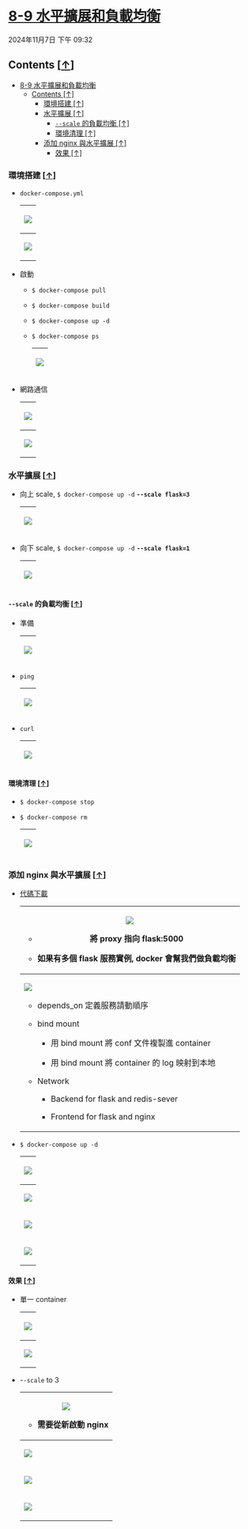 <!-- This md file is originally converted from onenote -->

# [8-9 水平擴展和負載均衡](https://dockertips.readthedocs.io/en/latest/docker-compose/compose-scale.html)

2024年11月7日
下午 09:32

## Contents [[↑](#8-9-水平擴展和負載均衡)]

- [8-9 水平擴展和負載均衡](#8-9-水平擴展和負載均衡)
  - [Contents \[↑\]](#contents-)
    - [環境搭建 \[↑\]](#環境搭建-)
    - [水平擴展 \[↑\]](#水平擴展-)
      - [`--scale` 的負載均衡 \[↑\]](#--scale-的負載均衡-)
      - [環境清理 \[↑\]](#環境清理-)
    - [添加 nginx 與水平擴展 \[↑\]](#添加-nginx-與水平擴展-)
      - [效果 \[↑\]](#效果-)

### 環境搭建 [[↑](#8-9-水平擴展和負載均衡)]

- `docker-compose.yml`

  <table>
    <colgroup>
      <col style="width: 100%" />
    </colgroup>
    <thead>
      <tr class="header">
        <th>
          <p><img src="assets/008_8-9_水平擴展和負載均衡_000.png" /></p>
        </th>
      </tr>
    </thead>
    <tbody>
      <tr class="odd">
        <td>
          <p><img src="assets/008_8-9_水平擴展和負載均衡_001.png" /></p>
        </td>
      </tr>
    </tbody>
  </table>

- 啟動
  - `$ docker-compose pull`
  - `$ docker-compose build`
  - `$ docker-compose up -d`
  - `$ docker-compose ps`

    <table>
      <colgroup>
        <col style="width: 100%" />
      </colgroup>
      <thead>
        <tr class="header">
          <th>
            <p><img src="assets/008_8-9_水平擴展和負載均衡_002.png" /></p>
          </th>
        </tr>
      </thead>
      <tbody>
      </tbody>
    </table>

- 網路通信

  <table>
    <colgroup>
      <col style="width: 100%" />
    </colgroup>
    <thead>
      <tr class="header">
        <th>
          <p><img src="assets/008_8-9_水平擴展和負載均衡_003.png" /></p>
        </th>
      </tr>
    </thead>
    <tbody>
      <tr class="odd">
        <td>
          <p><img src="assets/008_8-9_水平擴展和負載均衡_004.png" /></p>
        </td>
      </tr>
    </tbody>
  </table>

### 水平擴展 [[↑](#8-9-水平擴展和負載均衡)]

- 向上 scale, `$ docker-compose up -d` **`--scale flask=3`**

  <table>
    <colgroup>
      <col style="width: 100%" />
    </colgroup>
    <thead>
      <tr class="header">
        <th>
          <p><img src="assets/008_8-9_水平擴展和負載均衡_005.png" /></p>
        </th>
      </tr>
    </thead>
    <tbody>
    </tbody>
  </table>

- 向下 scale, `$ docker-compose up -d` **`--scale flask=1`**

  <table>
    <colgroup>
      <col style="width: 100%" />
    </colgroup>
    <thead>
      <tr class="header">
        <th>
          <p><img src="assets/008_8-9_水平擴展和負載均衡_006.png" /></p>
        </th>
      </tr>
    </thead>
    <tbody>
    </tbody>
  </table>

#### `--scale` 的負載均衡 [[↑](#8-9-水平擴展和負載均衡)]

- 準備

  <table>
    <colgroup>
      <col style="width: 100%" />
    </colgroup>
    <thead>
      <tr class="header">
        <th>
          <p><img src="assets/008_8-9_水平擴展和負載均衡_007.png" /></p>
        </th>
      </tr>
    </thead>
    <tbody>
    </tbody>
  </table>

- `ping`

  <table>
    <colgroup>
      <col style="width: 100%" />
    </colgroup>
    <thead>
      <tr class="header">
        <th>
          <p><img src="assets/008_8-9_水平擴展和負載均衡_008.png" /></p>
        </th>
      </tr>
    </thead>
    <tbody>
    </tbody>
  </table>

- `curl`

  <table>
    <colgroup>
      <col style="width: 100%" />
    </colgroup>
    <thead>
      <tr class="header">
        <th>
          <p><img src="assets/008_8-9_水平擴展和負載均衡_009.png" /></p>
        </th>
      </tr>
    </thead>
    <tbody>
    </tbody>
  </table>

#### 環境清理 [[↑](#8-9-水平擴展和負載均衡)]

- `$ docker-compose stop`
- `$ docker-compose rm`

  <table>
    <colgroup>
      <col style="width: 100%" />
    </colgroup>
    <thead>
      <tr class="header">
        <th>
          <p><img src="assets/008_8-9_水平擴展和負載均衡_010.png" /></p>
        </th>
      </tr>
    </thead>
    <tbody>
    </tbody>
  </table>

### 添加 nginx 與水平擴展 [[↑](#8-9-水平擴展和負載均衡)]

- [代碼下載](https://dockertips.readthedocs.io/en/latest/docker-compose/compose-scale.html#nginx)

  <table>
    <colgroup>
      <col style="width: 100%" />
    </colgroup>
    <thead>
      <tr class="header">
        <th>
          <p><img src="assets/008_8-9_水平擴展和負載均衡_011.png" /></p>
          <ul class="incremental">
            <li>
              <p>將 proxy 指向 flask:5000</p>
            </li>
            <li>
              <p>如果有多個 flask 服務實例, docker 會幫我們做負載均衡</p>
            </li>
          </ul>
        </th>
      </tr>
    </thead>
    <tbody>
      <tr class="odd">
        <td>
          <p><img src="assets/008_8-9_水平擴展和負載均衡_012.png" /></p>
          <ul class="incremental">
            <li>
              <p>depends_on 定義服務請動順序</p>
            </li>
            <li>
              <p>bind mount</p>
              <ul class="incremental">
                <li>
                  <p>用 bind mount 將 conf 文件複製進 container</p>
                </li>
                <li>
                  <p>用 bind mount 將 container 的 log 映射到本地</p>
                </li>
              </ul>
            </li>
            <li>
              <p>Network</p>
              <ul class="incremental">
                <li>
                  <p>Backend for flask and redis-sever</p>
                </li>
                <li>
                  <p>Frontend for flask and nginx</p>
                </li>
              </ul>
            </li>
          </ul>
        </td>
      </tr>
    </tbody>
  </table>

- `$ docker-compose up -d`

  <table>
    <colgroup>
      <col style="width: 100%" />
    </colgroup>
    <thead>
      <tr class="header">
        <th>
          <p><img src="assets/008_8-9_水平擴展和負載均衡_013.png" /></p>
        </th>
      </tr>
    </thead>
    <tbody>
      <tr class="odd">
        <td>
          <p><img src="assets/008_8-9_水平擴展和負載均衡_014.png" /></p>
        </td>
      </tr>
      <tr class="even">
        <td>
          <p><img src="assets/008_8-9_水平擴展和負載均衡_015.png" /></p>
        </td>
      </tr>
      <tr class="odd">
        <td>
          <p><img src="assets/008_8-9_水平擴展和負載均衡_016.png" /></p>
        </td>
      </tr>
    </tbody>
  </table>

#### 效果 [[↑](#8-9-水平擴展和負載均衡)]

- 單一 container

  <table>
    <colgroup>
      <col style="width: 100%" />
    </colgroup>
    <thead>
      <tr class="header">
        <th>
          <p><img src="assets/008_8-9_水平擴展和負載均衡_017.png" /></p>
        </th>
      </tr>
    </thead>
    <tbody>
      <tr class="odd">
        <td>
          <p><img src="assets/008_8-9_水平擴展和負載均衡_018.png" /></p>
        </td>
      </tr>
    </tbody>
  </table>

- -`-scale` to 3

  <table>
    <colgroup>
      <col style="width: 100%" />
    </colgroup>
    <thead>
      <tr class="header">
        <th>
          <p><img src="assets/008_8-9_水平擴展和負載均衡_019.png" /></p>
          <ul class="incremental">
            <li>
              <p>需要從新啟動 nginx</p>
            </li>
          </ul>
        </th>
      </tr>
    </thead>
    <tbody>
      <tr class="odd">
        <td>
          <p><img src="assets/008_8-9_水平擴展和負載均衡_020.png" /></p>
        </td>
      </tr>
      <tr class="even">
        <td>
          <p><img src="assets/008_8-9_水平擴展和負載均衡_021.png" /></p>
        </td>
      </tr>
      <tr class="odd">
        <td>
          <p><img src="assets/008_8-9_水平擴展和負載均衡_022.png" /></p>
        </td>
      </tr>
    </tbody>
  </table>
